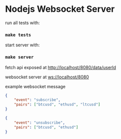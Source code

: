 # Nodejs Websocket Server

run all tests with:
### `make tests`

start server with:
### `make server`

fetch api exposed at [http://localhost/8080/data/userId](http://localhost/8080/data/1)

websocket server at [ws://localhost/8080](ws://localhost/8080)

example websocket message
```json
{
	"event": "subscribe",
	"pairs": ["btcusd", "ethusd", "ltcusd"]
}

{
	"event": "unsubscribe",
	"pairs": ["btcusd", "ethusd"]
}
```